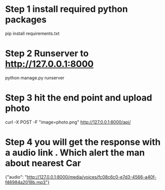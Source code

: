 # Step 1  install required python packages

pip install requirements.txt

# Step 2  Runserver to http://127.0.0.1:8000

python manage.py runserver

# Step 3  hit the end point  and upload photo

curl -X POST  -F "image=photo.png"  http://127.0.0.1:8000/api/
  
# Step 4 you will get the response with a audio link . Which alert the man about nearest Car

{"audio": "http://127.0.0.1:8000/media/voices/fc08c6c0-e7d3-4566-a40f-f46984a2019b.mp3"}
